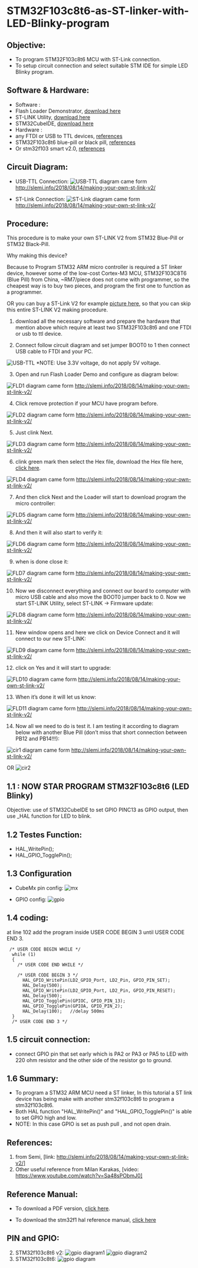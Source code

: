 # STM32F103c8t6-as-ST-linker-with-LED-Blinky-program

Objective:
----------------
- To program STM32F103c8t6 MCU with ST-Link connection.
- To setup circuit connection and select suitable STM IDE for simple LED Blinky program.

Software & Hardware:
-----------------------------
- Software :
 - Flash Loader Demonstrator, [download here](https://www.st.com/en/development-tools/flasher-stm32.html)
 - ST-LINK Utility, [download here](https://www.st.com/en/development-tools/stsw-link004.html)
 - STM32CubeIDE, [download here](https://blog.st.com/stm32cubeide-free-ide/)
- Hardware :
 - any FTDI or USB to TTL devices, [references](https://shopee.com.my/FT232RL-FTDI-USB-adapter-to-TTL-Converter-Module-5V-3.3V-For-Arduino-Blue-TE321-i.119159849.1942296920)
 - STM32F103c8t6 blue-pill or black pill, [references](https://shopee.com.my/product/119159849/1952461096)
 -  Or stm32f103 smart v2.0, [references](https://shopee.com.my/STM32F103C8T6-ARM-STM32-Minimum-System-Development-Board-STM32-Core-Board-i.119159849.1948146478)

Circuit Diagram:
----------------------
- USB-TTL Connection:
![USB-TTL](https://trello-attachments.s3.amazonaws.com/5cfb2a7f4ca2765857569561/5cfb8538a516a963889e6b74/c3f390c7bc40071c61d83519f47004eb/image.png)
diagram came form http://slemi.info/2018/08/14/making-your-own-st-link-v2/

- ST-Link Connection:
![ST-Link](https://trello-attachments.s3.amazonaws.com/5cfb8538a516a963889e6b74/730x410/8fe23f1b2b72a9cc1bda804c848c4e59/image.png)
diagram came form http://slemi.info/2018/08/14/making-your-own-st-link-v2/

Procedure:
------------
This procedure is to make your own ST-LINK V2 from STM32 Blue-Pill or STM32 Black-Pill. 

Why making this device?

 Because to Program STM32 ARM micro controller is required a ST linker device, however some of the low-cost Cortex-M3 MCU, STM32F103C8T6 (Blue Pill) from China, ~RM7/piece does not come with programmer, so the cheapest way is to buy two pieces, and program the first one to function as a programmer.

 OR you can buy a ST-Link V2 for example [picture here](https://shopee.com.my/ST-Link-V2-Mini-STM8-STM8STM32-Simulator-Download-Color-Random-i.133282937.2424131306), so that you can skip this entire ST-LINK V2 making procedure.

1. download all the necessary software and prepare the hardware that mention above which require at least two STM32F103c8t6 and one FTDI or usb to ttl device.

2. Connect follow circuit diagram and set jumper BOOT0 to 1 then connect USB cable to FTDI and your PC.

![USB-TTL](https://trello-attachments.s3.amazonaws.com/5cee4774d8fcdd32c2d51358/5d7f01c7cb26a91ef2c681dd/e4c92258c73028613f4fdb939cb2021f/image.png)
*NOTE: Use 3.3V voltage, do not apply 5V voltage.

3. Open and run Flash Loader Demo and configure as diagram below:

![FLD1](https://trello-attachments.s3.amazonaws.com/5cee4774d8fcdd32c2d51358/5d7f01c7cb26a91ef2c681dd/94534fe058ac37553d53f89affefafcb/image.png)
diagram came form http://slemi.info/2018/08/14/making-your-own-st-link-v2/

4. Click remove protection if your MCU have program before.

 ![FLD2](https://trello-attachments.s3.amazonaws.com/5cee4774d8fcdd32c2d51358/5d7f01c7cb26a91ef2c681dd/779879d273bfcfaded2105864df26f5c/image.png)
diagram came form http://slemi.info/2018/08/14/making-your-own-st-link-v2/

5. Just clink Next.

![FLD3](https://trello-attachments.s3.amazonaws.com/5cee4774d8fcdd32c2d51358/5d7f01c7cb26a91ef2c681dd/bdfa413d607d0d06292579675175643b/image.png)
diagram came form http://slemi.info/2018/08/14/making-your-own-st-link-v2/

6. clink green mark then select the Hex file, download the Hex file here, [click here](https://trello-attachments.s3.amazonaws.com/5cee4774d8fcdd32c2d51358/5d7f01c7cb26a91ef2c681dd/c8cf474669aaf68266874c717dab1d2a/hex.hex).

![FLD4](https://trello-attachments.s3.amazonaws.com/5cee4774d8fcdd32c2d51358/5d7f01c7cb26a91ef2c681dd/bf4823053fe3ee68e2a48796d55c4ee7/image.png)
diagram came form http://slemi.info/2018/08/14/making-your-own-st-link-v2/

7. And then click Next and the Loader will start to download program the micro controller:

![FLD5](https://trello-attachments.s3.amazonaws.com/5cee4774d8fcdd32c2d51358/5d7f01c7cb26a91ef2c681dd/9fc47373b4ddb3bf199d7247bd34dc1e/image.png)
diagram came form http://slemi.info/2018/08/14/making-your-own-st-link-v2/

8. And then it will also start to verify it:

![FLD6](https://trello-attachments.s3.amazonaws.com/5cee4774d8fcdd32c2d51358/5d7f01c7cb26a91ef2c681dd/7ba9fa2ee97b27d2b3b917665fb8b94a/image.png)
diagram came form http://slemi.info/2018/08/14/making-your-own-st-link-v2/

9. when is done close it:

![FLD7](https://trello-attachments.s3.amazonaws.com/5cee4774d8fcdd32c2d51358/5d7f01c7cb26a91ef2c681dd/151e9d83321c51f55c3165c4a4c2578d/image.png)
diagram came form http://slemi.info/2018/08/14/making-your-own-st-link-v2/

10. Now we disconnect everything and connect our board to computer with micro USB cable and also move the BOOT0 jumper back to 0. Now we start ST-LINK Utility, select ST-LINK -> Firmware update:

![FLD8](https://trello-attachments.s3.amazonaws.com/5cee4774d8fcdd32c2d51358/5d7f01c7cb26a91ef2c681dd/3b5b3893c6b14fc86bceee3e29be8929/image.png)
diagram came form http://slemi.info/2018/08/14/making-your-own-st-link-v2/

11. New window opens and here we click on Device Connect and it will connect to our new ST-LINK:

![FLD9](https://trello-attachments.s3.amazonaws.com/5cee4774d8fcdd32c2d51358/5d7f01c7cb26a91ef2c681dd/d5bfba5c252155d40b10334b3ed71870/image.png)
diagram came form http://slemi.info/2018/08/14/making-your-own-st-link-v2/

12. click on Yes and it will start to upgrade:

![FLD10](https://trello-attachments.s3.amazonaws.com/5cee4774d8fcdd32c2d51358/5d7f01c7cb26a91ef2c681dd/7009f196683b80e7aae1fff13df39bf6/image.png)
diagram came form http://slemi.info/2018/08/14/making-your-own-st-link-v2/

13. When it’s done it will let us know:

![FLD11](https://trello-attachments.s3.amazonaws.com/5cee4774d8fcdd32c2d51358/5d7f01c7cb26a91ef2c681dd/1a51af92d15fbfcf62cc8afafbc2a9ce/image.png)
diagram came form http://slemi.info/2018/08/14/making-your-own-st-link-v2/

14. Now all we need to do is test it. I am testing it according to diagram below with another Blue Pill (don’t miss that short connection between PB12 and PB14!!!):

![cir1](https://trello-attachments.s3.amazonaws.com/5cee4774d8fcdd32c2d51358/5d7f01c7cb26a91ef2c681dd/68c1ce389b35a5ce95d869dfbb74bcdb/image.png)
diagram came form http://slemi.info/2018/08/14/making-your-own-st-link-v2/

OR 
![cir2](https://trello-attachments.s3.amazonaws.com/5cfb8a844ca27658575ca5ea/1033x489/c2aea311fc181d6d204bea7987f02bad/stm32_to_stm32v2.png)


1.1 : NOW STAR PROGRAM STM32F103c8t6 (LED Blinky)
--------------------------------------------------------------
Objective: use of STM32CubeIDE to set GPIO PINC13 as GPIO output, then use _HAL function for LED to blink.

1.2 Testes Function:
------------------
- HAL_WritePin();
- HAL_GPIO_TogglePin();

1.3 Configuration
---------------------
- CubeMx pin config:
![mx](https://trello-attachments.s3.amazonaws.com/5cee4774d8fcdd32c2d51358/5d0af556149fa852bd0886fb/2fe0f9c455c862bf4137b9fb37b904c7/image.png)

- GPIO config:
![gpio](https://trello-attachments.s3.amazonaws.com/5cee4774d8fcdd32c2d51358/5d0af556149fa852bd0886fb/cc852dd70684be5b27bcf0dbe223587a/image.png)

1.4 coding:
-------------
at line 102 add the program inside USER CODE BEGIN 3 until USER CODE END 3.

```
 /* USER CODE BEGIN WHILE */
  while (1)
  {
    /* USER CODE END WHILE */

    /* USER CODE BEGIN 3 */
	  HAL_GPIO_WritePin(LD2_GPIO_Port, LD2_Pin, GPIO_PIN_SET);
	  HAL_Delay(500);
	  HAL_GPIO_WritePin(LD2_GPIO_Port, LD2_Pin, GPIO_PIN_RESET);
	  HAL_Delay(500);
	  HAL_GPIO_TogglePin(GPIOC, GPIO_PIN_13);
	  HAL_GPIO_TogglePin(GPIOA, GPIO_PIN_2);
	  HAL_Delay(100);	//delay 500ms
  }
  /* USER CODE END 3 */
```

1.5 circuit connection:
-------------------------
- connect GPIO pin that set early which is PA2 or PA3 or PA5 to LED with 220 ohm resistor and the other side of the resistor go to ground.

1.6 Summary:
---------------
- To program a STM32 ARM MCU need a ST linker, In this tutorial a ST link device has being make with another stm32f103c8t6 to program a stm32f103c8t6.
- Both HAL function "HAL_WritePin()" and "HAL_GPIO_TogglePin()" is able to set GPIO high and low.
- NOTE: In this case GPIO is set as push pull , and not open drain. 


References:
--------------
1. from Semi, [link: http://slemi.info/2018/08/14/making-your-own-st-link-v2/]
2. Other useful reference from Milan Karakas, [video: https://www.youtube.com/watch?v=Sa48sPObmJ0]

Reference Manual:
--------------------
- To download a PDF version, [click here](https://www.st.com/content/ccc/resource/technical/document/reference_manual/59/b9/ba/7f/11/af/43/d5/CD00171190.pdf/files/CD00171190.pdf/jcr:content/translations/en.CD00171190.pdf).

- To download the stm32f1 hal reference manual, [click here](https://bit.ly/2PHIAH5)

PIN and GPIO:
----------------
2. STM32f103c8t6 v2: ![gpio diagram1](https://trello-attachments.s3.amazonaws.com/5cee4774d8fcdd32c2d51358/5cf4a21627f4f931c585e8fd/d14a5eace200fc72b90fe5845f53c1cc/image.png)
![gpio diagram2](https://trello-attachments.s3.amazonaws.com/5cee4774d8fcdd32c2d51358/5cf4a21627f4f931c585e8fd/3770dd892a9bb4a3c7d90edb82de6fb3/image.png)
2. STM32f103c8t6: ![gpio diagram](https://trello-attachments.s3.amazonaws.com/5cee4774d8fcdd32c2d51358/5cf4a21627f4f931c585e8fd/68ff78b49de364ca3c22cc8120dff629/image.png)
